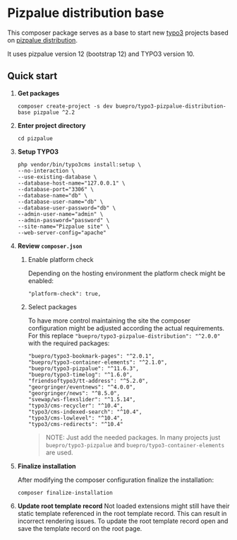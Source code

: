 # Pizpalue distribution base

This composer package serves as a base to start new [typo3](https://typo3.org) projects based on 
[pizpalue distribution](https://extensions.typo3.org/extension/pizpalue_distribution/).

It uses pizpalue version 12 (bootstrap 12) and TYPO3 version 10.

## Quick start

1.  **Get packages**
    ```
    composer create-project -s dev buepro/typo3-pizpalue-distribution-base pizpalue ^2.2
    ```

1.  **Enter project directory**
    ```
    cd pizpalue
    ```

1.  **Setup TYPO3**
    ```
    php vendor/bin/typo3cms install:setup \
    --no-interaction \
    --use-existing-database \
    --database-host-name="127.0.0.1" \
    --database-port="3306" \
    --database-name="db" \
    --database-user-name="db" \
    --database-user-password="db" \
    --admin-user-name="admin" \
    --admin-password="password" \
    --site-name="Pizpalue site" \
    --web-server-config="apache"
    ```

1.  **Review `composer.json`**

    1.  Enable platform check
    
        Depending on the hosting environment the platform check might be enabled:
        ```
        "platform-check": true,
        ```
    
    1.  Select packages
    
        To have more control maintaining the site the composer configuration might be adjusted according the 
        actual requirements. For this replace `"buepro/typo3-pizpalue-distribution": "^2.0.0"` with the required 
        packages:
        ```
        "buepro/typo3-bookmark-pages": "^2.0.1",
        "buepro/typo3-container-elements": "^2.1.0",
        "buepro/typo3-pizpalue": "^11.6.3",
        "buepro/typo3-timelog": "^1.6.0",
        "friendsoftypo3/tt-address": "^5.2.0",
        "georgringer/eventnews": "^4.0.0",
        "georgringer/news": "^8.5.0",
        "svewap/ws-flexslider": "^1.5.14",
        "typo3/cms-recycler": "^10.4",
        "typo3/cms-indexed-search": "^10.4",
        "typo3/cms-lowlevel": "^10.4",
        "typo3/cms-redirects": "^10.4"
        ```
        > NOTE: Just add the needed packages. In many projects just `buepro/typo3-pizpalue` and 
        `buepro/typo3-container-elements` are used.
   
1.  **Finalize installation**
    
    After modifying the composer configuration finalize the installation:
    ```
    composer finalize-installation
    ```

1.  **Update root template record**
    Not loaded extensions might still have their static template referenced in the root template record.
    This can result in incorrect rendering issues. To update the root template record open and save the template
    record on the root page.